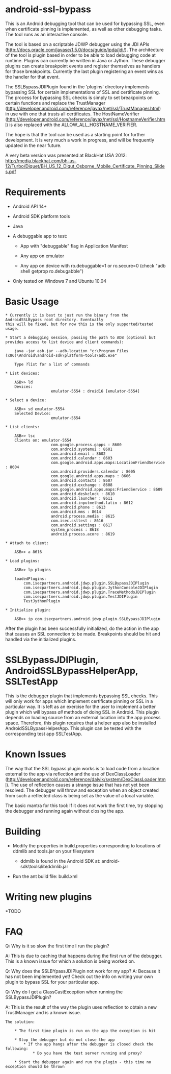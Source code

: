 android-ssl-bypass
==================

This is an Android debugging tool that can be used for bypassing SSL, even when certificate pinning is implemented, 
as well as other debugging tasks. The tool runs as an interactive console.

The tool is based on a scriptable JDWP debugger using the JDI APIs (http://docs.oracle.com/javase/1.5.0/docs/guide/jpda/jdi/). 
The architecture of the tool is plugin based in order to be able to load debugging code at runtime. Plugins can 
currently be written in Java or Jython. These debugger plugins can create breakpoint events and register 
themselves as handlers for those breakpoints. Currently the last plugin registering an event wins as the handler for that event.

The SSLBypassJDIPlugin found in the 'plugins' directory implements bypassing SSL for certain implementations of SSL and 
certificate pinning. The process for bypassing SSL checks is simply to set breakpoints on certain functions and replace 
the TrustManager (http://developer.android.com/reference/javax/net/ssl/TrustManager.html) in use with one that trusts all certificates.
The HostNameVerifier (http://developer.android.com/reference/javax/net/ssl/HostnameVerifier.html) is also replaced with
the ALLOW_ALL_HOSTNAME_VERIFIER.

The hope is that the tool can be used as a starting point for further development. It is very much a work in progress, and will be frequently updated in the near future.

A very beta version was presented at BlackHat USA 2012: http://media.blackhat.com/bh-us-12/Turbo/Diquet/BH_US_12_Diqut_Osborne_Mobile_Certificate_Pinning_Slides.pdf

Requirements
==================

* Android API 14+

* Android SDK platform tools

* Java

* A debuggable app to test:

    * App with "debuggable" flag in Application Manifest

    * Any app on emulator
    
    * Any app on device with ro.debuggable=1 or ro.secure=0 (check "adb shell getprop ro.debugabble")

* Only tested on Windows 7 and Ubuntu 10.04

Basic Usage
==================

    * Currently it is best to just run the binary from the AndroidSSLBypass root directory. Eventually 
    this will be fixed, but for now this is the only supported/tested usage.

    * Start a debugging session, passing the path to ADB (optional but provides access to list device and client commands):

        java -jar asb.jar --adb-location "c:\Program Files (x86)\Android\android-sdk\platform-tools\adb.exe"

        Type ?list for a list of commands

    * List devices:

        ASB>> ld
        Devices:
                        emulator-5554 : droid16 [emulator-5554]

    * Select a device:

        ASB>> sd emulator-5554
        Selected Device:
                        emulator-5554

    * List clients:

        ASB>> lsc
        Clients on: emulator-5554
                        com.google.process.gapps : 8600
                        com.android.systemui : 8601
                        com.android.email : 8602
                        com.android.calendar : 8603
                        com.google.android.apps.maps:LocationFriendService : 8604
                        com.android.providers.calendar : 8605
                        com.google.android.apps.maps : 8606
                        com.android.contacts : 8607
                        com.android.exchange : 8608
                        com.google.android.apps.maps:FriendService : 8609
                        com.android.deskclock : 8610
                        com.android.launcher : 8611
                        com.android.inputmethod.latin : 8612
                        com.android.phone : 8613
                        com.android.mms : 8614
                        android.process.media : 8615
                        com.isec.ssltest : 8616
                        com.android.settings : 8617
                        system_process : 8618
                        android.process.acore : 8619

    * Attach to client:
        
        ASB>> a 8616

    * Load plugins:

        ASB>> lp plugins

        loadedPlugins:
            com.isecpartners.android.jdwp.plugin.SSLBypassJDIPlugin
            com.isecpartners.android.jdwp.plugin.JythonConsoleJDIPlugin
            com.isecpartners.android.jdwp.plugin.TraceMethodsJDIPlugin
            com.isecpartners.android.jdwp.plugin.TestJDIPlugin
            TestJythonPlugin

    * Initialize plugin:

        ASB>> ip com.isecpartners.android.jdwp.plugin.SSLBypassJDIPlugin


After the plugin has been successfully initialized, do the action in the app that causes an SSL connection to be made. Breakpoints should be hit and handled via the initialized plugins.


SSLBypassJDIPlugin, AndroidSSLBypassHelperApp, SSLTestApp
==================

This is the debugger plugin that implements bypassing SSL checks. This will only work for apps which implement 
certificate pinning or SSL in a particular way. It is left as an exercise for the user to implement a better
plugin which will bypass *all* methods of doing SSL in Android. This plugin depends on loading source from an 
external location into the app process space. Therefore, this plugin requires that a helper app also be installed
AndroidSSLBypassHelperApp. This plugin can be tested with the corresponding test app SSLTestApp. 

Known Issues
==================

The way that the SSL bypass plugin works is to load code from a location external to the app via reflection and
the use of DexClassLoader (http://developer.android.com/reference/dalvik/system/DexClassLoader.html). The use of
reflection causes a strange issue that has not yet been resolved. The debugger will throw and exception when
an object created from such a reflected class is being set as the value of a local variable. 

The basic mantra for this tool: If it does not work the first time, try stopping the debugger and running again
without closing the app.


Building
==================

* Modify the properties in build.properties corresponding to locations of ddmlib and tools.jar on your filesystem

    * ddmlib is found in the Android SDK at: android-sdk\tools\lib\ddmlib.jar

* Run the ant build file: build.xml

Writing new plugins
===================

*TODO

FAQ
==================

Q: Why is it so slow the first time I run the plugin?

A: This is due to caching that happens during the first run of the debugger. This is a known issue for 
which a solution is being worked on. 

Q: Why does the SSLBYpassJDIPlugin not work for my app?
A: Because it has not been implemented yet! Check out the info on writing your own plugin to bypass SSL for your particular app.

Q: Why do I get a ClassCastException when running the SSLBypassJDIPlugin?

A: This is the result of the way the plugin uses reflection to obtain a new TrustManager and is a known issue. 
    
    The solution:
        
        * The first time plugin is run on the app the exception is hit
        
        * Stop the debugger but do not close the app
            * If the app hangs after the debugger is closed check the following:
                * Do you have the test server running and proxy?

        * Start the debugger again and run the plugin - this time no exception should be thrown

